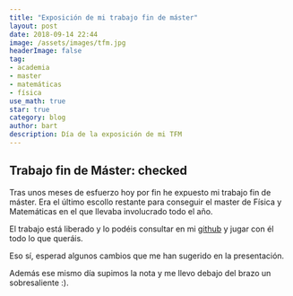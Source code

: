 ```yaml
---
title: "Exposición de mi trabajo fin de máster"
layout: post
date: 2018-09-14 22:44
image: /assets/images/tfm.jpg
headerImage: false
tag:
- academia
- master
- matemáticas
- física
use_math: true
star: true
category: blog
author: bart
description: Día de la exposición de mi TFM
---
```

## Trabajo fin de Máster: checked 

Tras unos meses de esfuerzo hoy por fin he expuesto mi trabajo fin de máster.
Era el último escollo restante para conseguir el master de Física y Matemáticas en el que 
llevaba involucrado todo el año. 

El trabajo está liberado y lo podéis consultar en mi [github](https://github.com/thebooort/shh-signal-model) 
y jugar con él todo lo que queráis.

Eso sí, esperad algunos cambios que me han sugerido en la presentación.

Además ese mismo día supimos la nota y me llevo debajo del brazo un sobresaliente :).


